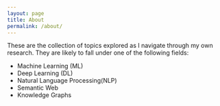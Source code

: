 ```yaml
---
layout: page
title: About
permalink: /about/
---
```

These are the collection of topics explored as I navigate through my own research. 
They are likely to fall under one of the following fields:
- Machine Learning (ML)
- Deep Learning (DL)
- Natural Language Processing(NLP)
- Semantic Web 
- Knowledge Graphs